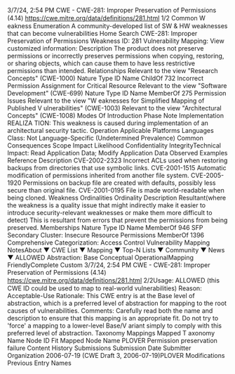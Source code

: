 3/7/24, 2:54 PM CWE - CWE-281: Improper Preservation of Permissions (4.14)
https://cwe.mitre.org/data/deﬁnitions/281.html 1/2
Common W eakness Enumeration
A community-developed list of SW & HW weaknesses that can become
vulnerabilities
Home Search
CWE-281: Improper Preservation of Permissions
Weakness ID: 281
Vulnerability Mapping: 
View customized information:
 Description
The product does not preserve permissions or incorrectly preserves permissions when copying, restoring, or sharing objects, which
can cause them to have less restrictive permissions than intended.
 Relationships
 Relevant to the view "Research Concepts" (CWE-1000)
Nature Type ID Name
ChildOf 732 Incorrect Permission Assignment for Critical Resource
 Relevant to the view "Software Development" (CWE-699)
Nature Type ID Name
MemberOf 275 Permission Issues
 Relevant to the view "W eaknesses for Simplified Mapping of Published V ulnerabilities" (CWE-1003)
 Relevant to the view "Architectural Concepts" (CWE-1008)
 Modes Of Introduction
Phase Note
Implementation REALIZA TION: This weakness is caused during implementation of an architectural security tactic.
Operation
 Applicable Platforms
Languages
Class: Not Language-Specific (Undetermined Prevalence)
 Common Consequences
Scope Impact Likelihood
Confidentiality
IntegrityTechnical Impact: Read Application Data; Modify Application Data
 Observed Examples
Reference Description
CVE-2002-2323 Incorrect ACLs used when restoring backups from directories that use symbolic links.
CVE-2001-1515 Automatic modification of permissions inherited from another file system.
CVE-2005-1920 Permissions on backup file are created with defaults, possibly less secure than original file.
CVE-2001-0195 File is made world-readable when being cloned.
 Weakness Ordinalities
Ordinality Description
Resultant(where the weakness is a quality issue that might indirectly make it easier to introduce security-relevant weaknesses or make
them more difficult to detect)
This is resultant from errors that prevent the permissions from being preserved.
 Memberships
Nature Type ID Name
MemberOf 946 SFP Secondary Cluster: Insecure Resource Permissions
MemberOf 1396 Comprehensive Categorization: Access Control
 Vulnerability Mapping NotesAbout ▼ CWE List ▼ Mapping ▼ Top-N Lists ▼ Community ▼ News ▼
ALLOWED
Abstraction: Base
Conceptual OperationalMapping
FriendlyComplete Custom
3/7/24, 2:54 PM CWE - CWE-281: Improper Preservation of Permissions (4.14)
https://cwe.mitre.org/data/deﬁnitions/281.html 2/2Usage: ALLOWED (this CWE ID could be used to map to real-world vulnerabilities)
Reason: Acceptable-Use
Rationale:
This CWE entry is at the Base level of abstraction, which is a preferred level of abstraction for mapping to the root causes of
vulnerabilities.
Comments:
Carefully read both the name and description to ensure that this mapping is an appropriate fit. Do not try to 'force' a mapping to a
lower-level Base/V ariant simply to comply with this preferred level of abstraction.
 Taxonomy Mappings
Mapped T axonomy Name Node ID Fit Mapped Node Name
PLOVER Permission preservation failure
 Content History
 Submissions
Submission Date Submitter Organization
2006-07-19
(CWE Draft 3, 2006-07-19)PLOVER
 Modifications
 Previous Entry Names